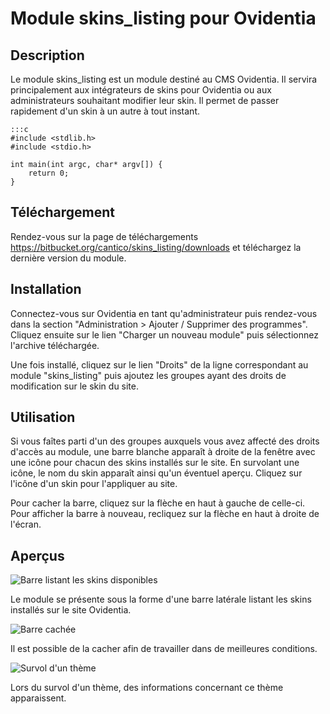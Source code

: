 # Module skins_listing pour Ovidentia

## Description

Le module skins_listing est un module destiné au CMS Ovidentia.
Il servira principalement aux intégrateurs de skins pour Ovidentia ou aux
administrateurs souhaitant modifier leur skin.
Il permet de passer rapidement d'un skin à un autre à tout instant.

	:::c
	#include <stdlib.h>
	#include <stdio.h>
	
	int main(int argc, char* argv[]) {
        return 0;
    }

## Téléchargement

Rendez-vous sur la page de téléchargements
https://bitbucket.org/cantico/skins_listing/downloads et téléchargez la
dernière version du module.

## Installation

Connectez-vous sur Ovidentia en tant qu'administrateur puis rendez-vous dans la
section "Administration > Ajouter / Supprimer des programmes".
Cliquez ensuite sur le lien "Charger un nouveau module" puis sélectionnez
l'archive téléchargée.

Une fois installé, cliquez sur le lien "Droits" de la ligne correspondant au
module "skins_listing" puis ajoutez les groupes ayant des droits de modification
sur le skin du site.

## Utilisation

Si vous faîtes parti d'un des groupes auxquels vous avez affecté des droits
d'accès au module, une barre blanche apparaît à droite de la fenêtre avec une
icône pour chacun des skins installés sur le site.
En survolant une icône, le nom du skin apparaît ainsi qu'un éventuel aperçu.
Cliquez sur l'icône d'un skin pour l'appliquer au site.

Pour cacher la barre, cliquez sur la flèche en haut à gauche de celle-ci.
Pour afficher la barre à nouveau, recliquez sur la flèche en haut à droite de
l'écran.

## Aperçus

![Barre listant les skins disponibles](http://img841.imageshack.us/img841/7236/71j6.png)

Le module se présente sous la forme d'une barre latérale listant les skins installés sur le site Ovidentia.

![Barre cachée](http://img837.imageshack.us/img837/2180/c5zv.png)

Il est possible de la cacher afin de travailler dans de meilleures conditions.

![Survol d'un thème](http://img5.imageshack.us/img5/4896/yrix.png)

Lors du survol d'un thème, des informations concernant ce thème apparaissent.
